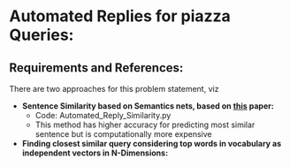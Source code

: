 # Automated Replies for piazza Queries:
## Requirements and References:
There are two approaches for this problem statement, viz
* **Sentence Similarity based on Semantics nets, based on [this](https://ieeexplore.ieee.org/document/1644735/) paper:** 
  - Code: Automated_Reply_Similarity.py
  - This method has higher accuracy for predicting most similar sentence but is computationally more expensive
* **Finding closest similar query considering top words in vocabulary as independent vectors in N-Dimensions:**
